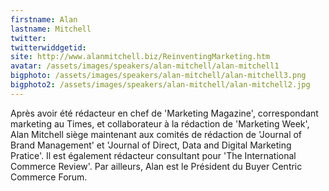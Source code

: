 ```yaml
---
firstname: Alan 
lastname: Mitchell
twitter: 
twitterwiddgetid: 
site: http://www.alanmitchell.biz/ReinventingMarketing.htm
avatar: /assets/images/speakers/alan-mitchell/alan-mitchell1
bigphoto: /assets/images/speakers/alan-mitchell/alan-mitchell3.png
bigphoto2: /assets/images/speakers/alan-mitchell/alan-mitchell2.jpg
---
```


Après avoir été rédacteur en chef de 'Marketing Magazine', correspondant marketing au Times, et collaborateur à la rédaction de 'Marketing Week', Alan Mitchell siège maintenant aux comités de rédaction de 'Journal of Brand Management' et 'Journal of Direct, Data and Digital Marketing Pratice'. Il est également rédacteur consultant pour 'The International Commerce Review'. 
Par ailleurs, Alan est le Président du Buyer Centric Commerce Forum.



